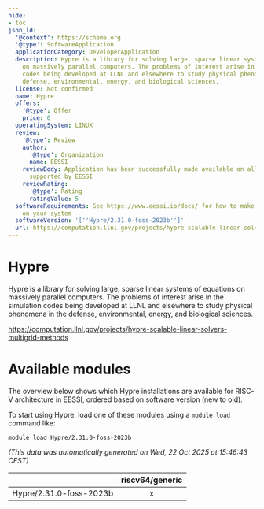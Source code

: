 ```yaml
---
hide:
- toc
json_ld:
  '@context': https://schema.org
  '@type': SoftwareApplication
  applicationCategory: DeveloperApplication
  description: Hypre is a library for solving large, sparse linear systems of equations
    on massively parallel computers. The problems of interest arise in the simulation
    codes being developed at LLNL and elsewhere to study physical phenomena in the
    defense, environmental, energy, and biological sciences.
  license: Not confirmed
  name: Hypre
  offers:
    '@type': Offer
    price: 0
  operatingSystem: LINUX
  review:
    '@type': Review
    author:
      '@type': Organization
      name: EESSI
    reviewBody: Application has been successfully made available on all architectures
      supported by EESSI
    reviewRating:
      '@type': Rating
      ratingValue: 5
  softwareRequirements: See https://www.eessi.io/docs/ for how to make EESSI available
    on your system
  softwareVersion: '[''Hypre/2.31.0-foss-2023b'']'
  url: https://computation.llnl.gov/projects/hypre-scalable-linear-solvers-multigrid-methods
---
```


Hypre
=====


Hypre is a library for solving large, sparse linear systems of equations on massively parallel computers. The problems of interest arise in the simulation codes being developed at LLNL and elsewhere to study physical phenomena in the defense, environmental, energy, and biological sciences.

https://computation.llnl.gov/projects/hypre-scalable-linear-solvers-multigrid-methods
# Available modules


The overview below shows which Hypre installations are available for RISC-V architecture in EESSI, ordered based on software version (new to old).

To start using Hypre, load one of these modules using a `module load` command like:

```shell
module load Hypre/2.31.0-foss-2023b
```

*(This data was automatically generated on Wed, 22 Oct 2025 at 15:46:43 CEST)*

| |riscv64/generic|
| :---: | :---: |
|Hypre/2.31.0-foss-2023b|x|
